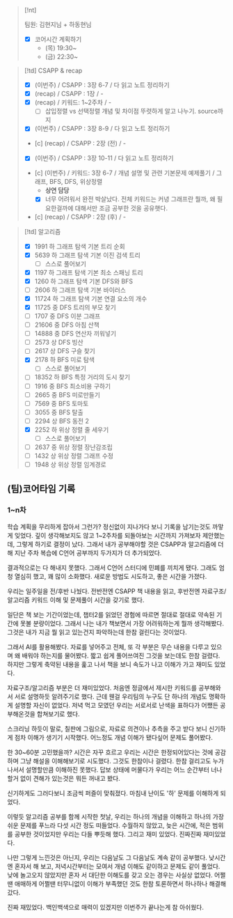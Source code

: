 
> [!nt]
>
> 팀원: 김현지님 + 하동현님
>
> - [x] 코어시간 계획하기
>   - (목) 19:30~
>   - (금) 22:30~



> [!td] CSAPP & recap
>
>
>   - [x] (이번주) / CSAPP : 3장 6-7  / 다 읽고 노트 정리하기
>   - [x] (recap)  / CSAPP : 1장      / -
>   - [x] (recap)  / 키워드: 1~2주차  / -
>     - [ ] 삽입정렬 vs 선택정렬 개념 및 차이점 뚜렷하게 알고 나누기. source까지
>
>   - [x] (이번주) / CSAPP : 3장 8-9  / 다 읽고 노트 정리하기
>   - [c] (recap)  / CSAPP : 2장 (전) / -
> 
>   - [x] (이번주) / CSAPP : 3장 10-11 / 다 읽고 노트 정리하기
>   - [c] (이번주) / 키워드: 3장 6-7   / 개념 설명 및 관련 기본문제 예제풀기 / 그래프, BFS, DFS, 위상정렬
>     - **상연 담당**
>     - [x] 너무 어려워서 완전 박살났다. 전체 키워드는 커녕 그래프란 뭘까, 왜 필요한걸까에 대해서만
>       조금 공부한 것을 공유햇다.
> 
>   - [c] (recap)  / CSAPP : 2장 (후)  / -



> [!td] 알고리즘
>
> 
> - [x] 1991 하 그래프 탐색 기본 트리 순회
> - [x] 5639 하 그래프 탐색 기본 이진 검색 트리
>   - [ ] 스스로 풀어보기
> - [x] 1197 하 그래프 탐색 기본 최소 스패닝 트리
> - [x] 1260 하 그래프 탐색 기본 DFS와 BFS
> - [ ] 2606 하 그래프 탐색 기본 바이러스
> - [x] 11724 하 그래프 탐색 기본 연결 요소의 개수
> - [x] 11725 중 DFS 트리의 부모 찾기
> - [ ] 1707 중 DFS 이분 그래프
> - [ ] 21606 중 DFS 아침 산책
> - [ ] 14888 중 DFS 연산자 끼워넣기
> - [ ] 2573 상 DFS 빙산
> - [ ] 2617 상 DFS 구슬 찾기
> - [x] 2178 하 BFS 미로 탐색
>   - [ ] 스스로 풀어보기
> - [ ] 18352 하 BFS 특정 거리의 도시 찾기
> - [ ] 1916 중 BFS 최소비용 구하기
> - [ ] 2665 중 BFS 미로만들기
> - [ ] 7569 중 BFS 토마토
> - [ ] 3055 중 BFS 탈출
> - [ ] 2294 상 BFS 동전 2
> - [x] 2252 하 위상 정렬 줄 세우기
>   - [ ] 스스로 풀어보기
> - [ ] 2637 중 위상 정렬 장난감조립
> - [ ] 1432 상 위상 정렬 그래프 수정
> - [ ] 1948 상 위상 정렬 임계경로





## (팀)코어타임 기록


### 1~n차

학습 계획을 무리하게 잡아서 그런가? 정신없이 지나가다 보니 기록을 남기는것도 까맣게 잊었다. 깊이
생각해보지도 않고 1~2주차를 되돌아보는 시간까지 가져보자 제안했는데, 그렇게 하기로 결정이 났다.
그래서 내가 공부해야할 것은 CSAPP과 알고리즘에 더해 지난 주차 복습에 C언어 공부까지 두가지가 더
추가되었다. 

결과적으로는 다 해내지 못했다. 그래서 C언어 스터디에 민폐를 끼치게 됐다. 그래도 엄청 열심히 했고,
꽤 많이 소화했다. 새로운 방법도 시도하고, 좋은 시간을 가졌다.


우리는 일주일을 전/후반 나눴다. 전반전엔 CSAPP 책 내용을 읽고, 후반전엔 자료구조/알고리즘
키워드 이해 및 문제풀이 시간을 갖기로 했다.

일단은 책 보는 기간이었는데, 챕터2를 읽었던 경험에 따르면 절대로 절대로 약속된 기간에 못볼
분량이었다. 그래서 나는 내가 책보면서 가장 어려워하는게 뭘까 생각해봤다. 그것은 내가 지금 뭘
읽고 있는건지 파악하는데 한참 걸린다는 것이었다.

그래서 AI를 활용해봤다. 자료를 넣어주고 전체, 또 각 부분은 무슨 내용을 다루고 있으며 왜 배워야
하는지를 물어봤다. 짧고 쉽게 풀어쓰여진 그것을 보는데도 한참 걸렸다. 하지만 그렇게 축약된 내용을
훑고 나서 책을 보니 속도가 나고 이해가 가고 재미도 있었다.


자료구조/알고리즘 부분은 더 재미있었다. 처음엔 정글에서 제시한 키워드를 공부해와서 서로 설명하듯
알려주기로 했다. 근데 웬걸 우리팀의 누구도 단 하나의 개념도 명확하게 설명할 자신이 없었다. 저녁
먹고 모였던 우리는 서로서로 난색을 표하다가 어쨌든 공부해온것을 합쳐보기로 했다.

스크리닝 하듯이 말로, 칠판에 그림으로, 자료로 의견이나 추측을 주고 받다 보니 신기하게 점차 이해가
생기기 시작했다. 어느정도 개념 이해가 됐다싶어 문제도 풀어봤다. 

한 30~60분 고민했을까? 시간은 자꾸 흐르고 우리는 시간은 한정되어있다는 것에 공감하며 그냥 해설을
이해해보기로 시도했다. 그것도 한참이나 걸렸다. 한참 걸리고도 누가 나서서 설명할만큼 이해하진
못했다. 답보 상태에 머물다가 우리는 어느 순간부터 너나할거 없이 견해가 있는것은 뭐든 꺼내고 봤다.

신기하게도 그러다보니 조금씩 퍼즐이 맞춰졌다. 마침내 난이도 '하' 문제를 이해하게 되었다.


이렇듯 알고리즘 공부를 함께 시작한 첫날, 우리는 하나의 개념을 이해하고 하나의 가장 쉬운 문제를 푸느라
다섯 시간 정도 떠들었다. 수월하지 않았고, 늦은 시간에, 적은 범위를 공부한 것이었지만 우리는 다들
뿌듯해 했다. 그리고 재미 있었다. 진짜진짜 재미있었다.

나만 그렇게 느낀것은 아닌지, 우리는 다음날도 그 다음날도 계속 같이 공부했다. 낮시간엔 혼자서 해
보고, 저녁시간부터는 모여서 개념 이해도 같이하고 문제도 같이 풀었다. 낮에 놀고오지 않았지만 혼자
서 대단한 이해도를 갖고 오는 경우는 사실상 없었다. 어쩔땐 애매하게 어쩔땐 터무니없이 이해가
부족했던 것도 한참 토론하면서 하나하나 해결해갔다.


진짜 재밌었다. 백인백색으로 매력이 있겠지만 이번주가 끝나는게 참 아쉬웠다.
